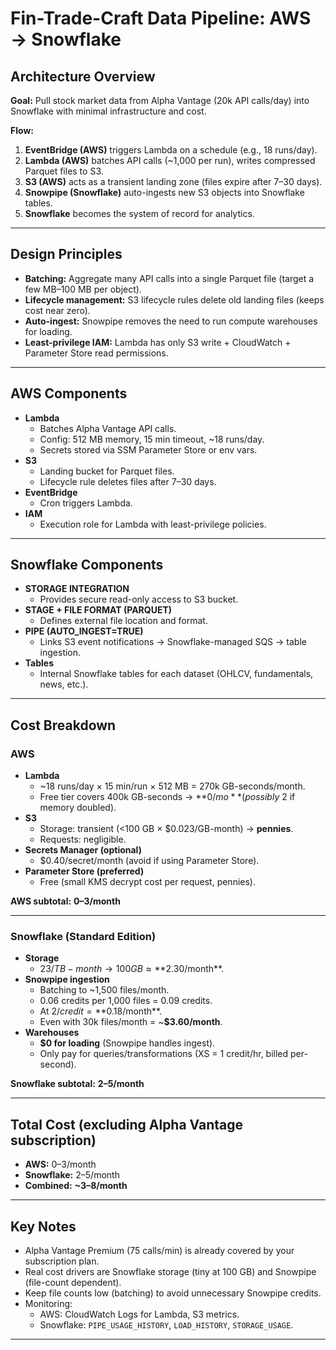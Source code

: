 # Fin-Trade-Craft Data Pipeline: AWS → Snowflake

## Architecture Overview

**Goal:** Pull stock market data from Alpha Vantage (20k API calls/day) into Snowflake with minimal infrastructure and cost.

**Flow:**
1. **EventBridge (AWS)** triggers Lambda on a schedule (e.g., 18 runs/day).
2. **Lambda (AWS)** batches API calls (~1,000 per run), writes compressed Parquet files to S3.
3. **S3 (AWS)** acts as a transient landing zone (files expire after 7–30 days).
4. **Snowpipe (Snowflake)** auto-ingests new S3 objects into Snowflake tables.
5. **Snowflake** becomes the system of record for analytics.

---

## Design Principles

- **Batching:** Aggregate many API calls into a single Parquet file (target a few MB–100 MB per object).
- **Lifecycle management:** S3 lifecycle rules delete old landing files (keeps cost near zero).
- **Auto-ingest:** Snowpipe removes the need to run compute warehouses for loading.
- **Least-privilege IAM:** Lambda has only S3 write + CloudWatch + Parameter Store read permissions.

---

## AWS Components

- **Lambda**
  - Batches Alpha Vantage API calls.
  - Config: 512 MB memory, 15 min timeout, ~18 runs/day.
  - Secrets stored via SSM Parameter Store or env vars.
- **S3**
  - Landing bucket for Parquet files.
  - Lifecycle rule deletes files after 7–30 days.
- **EventBridge**
  - Cron triggers Lambda.
- **IAM**
  - Execution role for Lambda with least-privilege policies.

---

## Snowflake Components

- **STORAGE INTEGRATION**
  - Provides secure read-only access to S3 bucket.
- **STAGE + FILE FORMAT (PARQUET)**
  - Defines external file location and format.
- **PIPE (AUTO_INGEST=TRUE)**
  - Links S3 event notifications → Snowflake-managed SQS → table ingestion.
- **Tables**
  - Internal Snowflake tables for each dataset (OHLCV, fundamentals, news, etc.).

---

## Cost Breakdown

### AWS
- **Lambda**
  - ~18 runs/day × 15 min/run × 512 MB = 270k GB-seconds/month.
  - Free tier covers 400k GB-seconds → **$0/mo** (possibly ~$2 if memory doubled).
- **S3**
  - Storage: transient (<100 GB × $0.023/GB-month) → **pennies**.
  - Requests: negligible.
- **Secrets Manager (optional)**
  - $0.40/secret/month (avoid if using Parameter Store).
- **Parameter Store (preferred)**
  - Free (small KMS decrypt cost per request, pennies).

**AWS subtotal:** **$0–$3/month**

---

### Snowflake (Standard Edition)
- **Storage**
  - $23/TB-month → 100 GB ≈ **$2.30/month**.
- **Snowpipe ingestion**
  - Batching to ~1,500 files/month.
  - 0.06 credits per 1,000 files = 0.09 credits.
  - At $2/credit = **$0.18/month**.
  - Even with 30k files/month = ~**$3.60/month**.
- **Warehouses**
  - **$0 for loading** (Snowpipe handles ingest).
  - Only pay for queries/transformations (XS = 1 credit/hr, billed per-second).

**Snowflake subtotal:** **$2–$5/month**

---

## Total Cost (excluding Alpha Vantage subscription)

- **AWS:** $0–$3/month  
- **Snowflake:** $2–$5/month  
- **Combined:** **~$3–$8/month**

---

## Key Notes

- Alpha Vantage Premium (75 calls/min) is already covered by your subscription plan.
- Real cost drivers are Snowflake storage (tiny at 100 GB) and Snowpipe (file-count dependent).
- Keep file counts low (batching) to avoid unnecessary Snowpipe credits.
- Monitoring:
  - AWS: CloudWatch Logs for Lambda, S3 metrics.
  - Snowflake: `PIPE_USAGE_HISTORY`, `LOAD_HISTORY`, `STORAGE_USAGE`.

---
